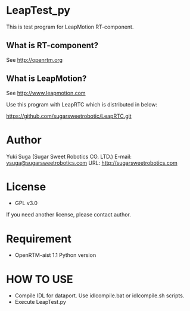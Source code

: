 LeapTest_py
===========
This is test program for LeapMotion RT-component.

## What is RT-component? 
See http://openrtm.org

## What is LeapMotion?
See http://www.leapmotion.com

Use this program with LeapRTC which is distributed in below:

https://github.com/sugarsweetrobotic/LeapRTC.git


# Author
Yuki Suga (Sugar Sweet Robotics CO. LTD.)
E-mail: ysuga@sugarsweetrobotics.com
URL: http://sugarsweetrobotics.com

# License
* GPL v3.0

If you need another license, please contact author.


# Requirement 
* OpenRTM-aist 1.1 Python version


# HOW TO USE

* Compile IDL for dataport. Use idlcompile.bat or idlcompile.sh scripts.
* Execute LeapTest.py



